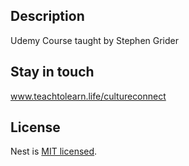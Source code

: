 ## Description

Udemy Course taught by Stephen Grider 

## Stay in touch

www.teachtolearn.life/cultureconnect

## License

Nest is [MIT licensed](LICENSE).
